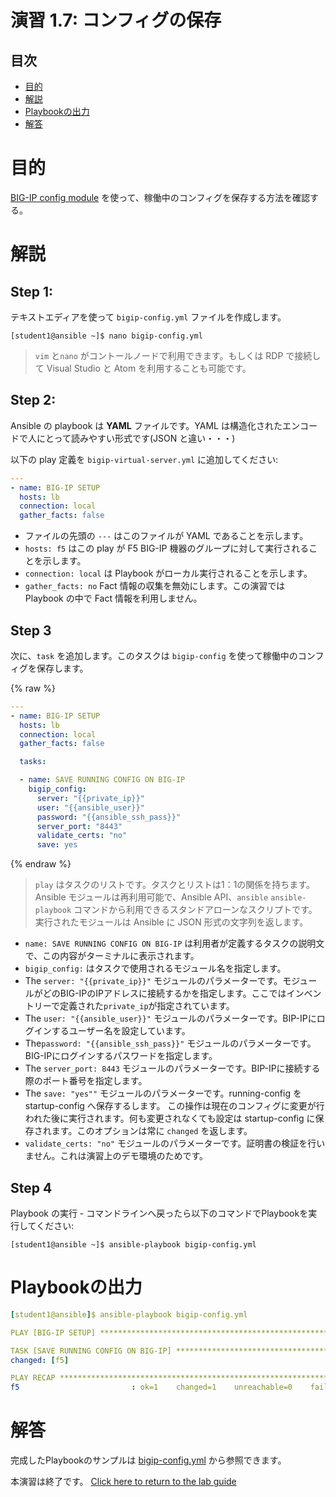 # 演習 1.7: コンフィグの保存

## 目次

- [目的](#目的)
- [解説](#解説)
- [Playbookの出力](#playbookの出力)
- [解答](#解答)

# 目的

[BIG-IP config module](https://docs.ansible.com/ansible/latest/modules/bigip_config_module.html) を使って、稼働中のコンフィグを保存する方法を確認する。

# 解説

## Step 1:

テキストエディアを使って `bigip-config.yml` ファイルを作成します。

```
[student1@ansible ~]$ nano bigip-config.yml
```

>`vim` と`nano` がコントールノードで利用できます。もしくは RDP で接続して Visual Studio と Atom を利用することも可能です。

## Step 2:

Ansible の playbook は **YAML** ファイルです。YAML は構造化されたエンコードで人にとって読みやすい形式です(JSON と違い・・・)

以下の play 定義を `bigip-virtual-server.yml` に追加してください:

``` yaml
---
- name: BIG-IP SETUP
  hosts: lb
  connection: local
  gather_facts: false
```

- ファイルの先頭の `---` はこのファイルが YAML であることを示します。
- `hosts: f5` はこの play が F5 BIG-IP 機器のグループに対して実行されることを示します。
- `connection: local` は Playbook がローカル実行されることを示します。
- `gather_facts: no` Fact 情報の収集を無効にします。この演習では Playbook の中で Fact 情報を利用しません。

## Step 3

次に、`task` を追加します。このタスクは `bigip-config` を使って稼働中のコンフィグを保存します。

{% raw %}
``` yaml
---
- name: BIG-IP SETUP
  hosts: lb
  connection: local
  gather_facts: false

  tasks:

  - name: SAVE RUNNING CONFIG ON BIG-IP
    bigip_config:
      server: "{{private_ip}}"
      user: "{{ansible_user}}"
      password: "{{ansible_ssh_pass}}"
      server_port: "8443"
      validate_certs: "no"
      save: yes
```
{% endraw %}


>`play` はタスクのリストです。タスクとリストは1：1の関係を持ちます。Ansible モジュールは再利用可能で、Ansible API、`ansible` `ansible-playbook` コマンドから利用できるスタンドアローンなスクリプトです。実行されたモジュールは Ansible に JSON 形式の文字列を返します。

- `name: SAVE RUNNING CONFIG ON BIG-IP` は利用者が定義するタスクの説明文で、この内容がターミナルに表示されます。
- `bigip_config:` はタスクで使用されるモジュール名を指定します。
- The `server: "{{private_ip}}"` モジュールのパラメーターです。モジュールがどのBIG-IPのIPアドレスに接続するかを指定します。ここではインベントリーで定義された`private_ip`が指定されています。
- The `user: "{{ansible_user}}"` モジュールのパラメーターです。BIP-IPにログインするユーザー名を設定しています。
- The`password: "{{ansible_ssh_pass}}"` モジュールのパラメーターです。BIG-IPにログインするパスワードを指定します。
- The `server_port: 8443` モジュールのパラメーターです。BIP-IPに接続する際のポート番号を指定します。
- The `save: "yes""` モジュールのパラメーターです。running-config を startup-config へ保存するします。
  この操作は現在のコンフィグに変更が行われた後に実行されます。何も変更されなくても設定は startup-config に保存されます。このオプションは常に `changed` を返します。
- `validate_certs: "no"` モジュールのパラメーターです。証明書の検証を行いません。これは演習上のデモ環境のためです。

## Step 4

Playbook の実行 - コマンドラインへ戻ったら以下のコマンドでPlaybookを実行してください:

```
[student1@ansible ~]$ ansible-playbook bigip-config.yml
```

# Playbookの出力

```yaml
[student1@ansible]$ ansible-playbook bigip-config.yml

PLAY [BIG-IP SETUP] ************************************************************************************************************************

TASK [SAVE RUNNING CONFIG ON BIG-IP] ************************************************************************************************************************
changed: [f5]

PLAY RECAP *************************************************************************************************************
f5                         : ok=1    changed=1    unreachable=0    failed=0
```

# 解答

完成したPlaybookのサンプルは [bigip-config.yml](./bigip-config.yml) から参照できます。

本演習は終了です。   [Click here to return to the lab guide](../README.ja.md)
